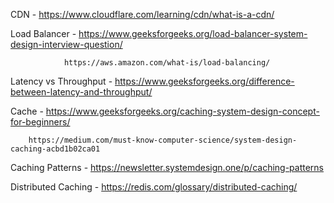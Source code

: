 CDN - https://www.cloudflare.com/learning/cdn/what-is-a-cdn/

Load Balancer - https://www.geeksforgeeks.org/load-balancer-system-design-interview-question/
                                           
                https://aws.amazon.com/what-is/load-balancing/

Latency vs Throughput - https://www.geeksforgeeks.org/difference-between-latency-and-throughput/

Cache - https://www.geeksforgeeks.org/caching-system-design-concept-for-beginners/
                
        https://medium.com/must-know-computer-science/system-design-caching-acbd1b02ca01

Caching Patterns - https://newsletter.systemdesign.one/p/caching-patterns

Distributed Caching - https://redis.com/glossary/distributed-caching/

